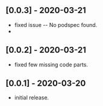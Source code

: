 ## [0.0.3] - 2020-03-21

- fixed issue -- No podspec found.
- 
## [0.0.2] - 2020-03-21

- fixed few missing code parts.

## [0.0.1] - 2020-03-20

- initial release.
